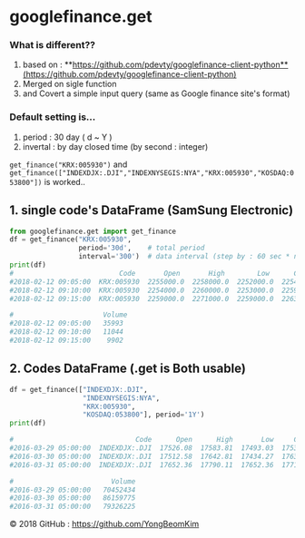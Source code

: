 
# googlefinance.get

### What is different??
1. based on : **https://github.com/pdevty/googlefinance-client-python**(https://github.com/pdevty/googlefinance-client-python)
1. Merged on sigle function 
1. and Covert a simple input query (same as Google finance site's format)

### Default setting is...
1. period   : 30 day ( d ~ Y )
1. invertal : by day closed time (by second : integer)

`get_finance("KRX:005930")` and  `get_finance(["INDEXDJX:.DJI","INDEXNYSEGIS:NYA","KRX:005930","KOSDAQ:053800"])` is worked..


## 1. single code's DataFrame (SamSung Electronic)

```python
from googlefinance.get import get_finance
df = get_finance("KRX:005930",
                 period='30d',    # total period
                 interval='300')  # data interval (step by : 60 sec * n)
print(df)
#                          Code       Open       High        Low      Close  \
#2018-02-12 09:05:00  KRX:005930  2255000.0  2258000.0  2252000.0  2254000.0
#2018-02-12 09:10:00  KRX:005930  2254000.0  2260000.0  2253000.0  2259000.0
#2018-02-12 09:15:00  KRX:005930  2259000.0  2271000.0  2259000.0  2263000.0

#                      Volume
#2018-02-12 09:05:00   35993
#2018-02-12 09:10:00   11044
#2018-02-12 09:15:00    9902
```


## 2. Codes DataFrame (.get is Both usable)
```python
df = get_finance(["INDEXDJX:.DJI",
                  "INDEXNYSEGIS:NYA",
                  "KRX:005930",
                  "KOSDAQ:053800"], period='1Y')
print(df)

#                              Code      Open      High       Low     Close  \
#2016-03-29 05:00:00  INDEXDJX:.DJI  17526.08  17583.81  17493.03  17535.39
#2016-03-30 05:00:00  INDEXDJX:.DJI  17512.58  17642.81  17434.27  17633.11
#2016-03-31 05:00:00  INDEXDJX:.DJI  17652.36  17790.11  17652.36  17716.66

#                        Volume
#2016-03-29 05:00:00   70452434
#2016-03-30 05:00:00   86159775
#2016-03-31 05:00:00   79326225
```

© 2018 GitHub : https://github.com/YongBeomKim